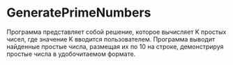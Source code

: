 # GeneratePrimeNumbers
Программа представляет собой решение, которое вычисляет K простых чисел, где значение K вводится пользователем. Программа выводит найденные простые числа, размещая их по 10 на строке, демонстрируя простые числа в удобочитаемом формате.
